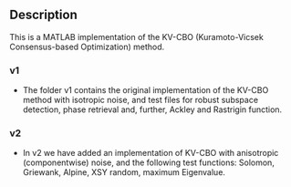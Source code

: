 ## Description

This is a MATLAB implementation of the KV-CBO (Kuramoto-Vicsek Consensus-based Optimization) method.

### v1

* The folder v1 contains the original implementation of the KV-CBO method with isotropic noise, and test files for robust subspace detection, phase retrieval and, further, Ackley and Rastrigin function. 

### v2

* In v2 we have added an implementation of KV-CBO with anisotropic (componentwise) noise, and the following test functions: Solomon, Griewank, Alpine, XSY random, maximum Eigenvalue.


